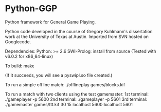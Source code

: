 Python-GGP
==========

Python framework for General Game Playing.

Python code developed in the course of Gregory Kuhlmann's dissertation work at the University of Texas at Austin.
Imported from SVN hosted on Googlecode.

Dependencies:
  Python: >= 2.6
  SWI-Prolog: install from source
    (Tested with v6.0.2 for x86_64-linux)

To build:
  make

  (If it succeeds, you will see a pyswipl.so file created.)

To run a simple offline match:
  ./offlineplay games/blocks.kif

To run a match with two clients using the test gamemaster:
  1st terminal: ./gameplayer -p 5600
  2nd terminal: ./gameplayer -p 5601
  3rd terminal: ./gamemaster games/ttt.kif 30 15 localhost 5600 localhost 5601


